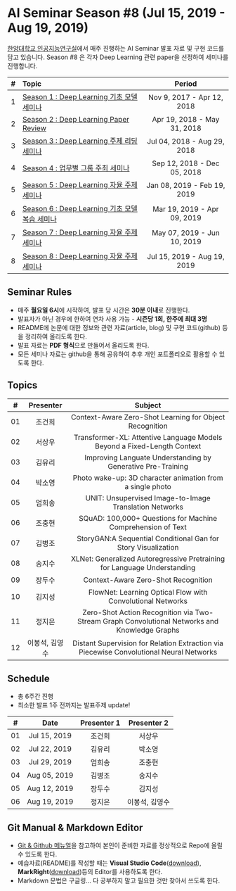 # AI Seminar Season #8 (Jul 15, 2019 - Aug 19, 2019)
[한양대학교 인공지능연구실](http://ai.hanyang.ac.kr/)에서 매주 진행하는 AI Seminar 발표 자료 및 구현 코드를 담고 있습니다. Season #8 은 각자 Deep Learning 관련 paper을 선정하여 세미나를 진행합니다.


|#  | Topic                                  | Period |
|:--|:---------------------------------------|:---------------:|
|1  | [Season 1 : Deep Learning 기초 모델 세미나](https://github.com/roomylee/deep-learning-seminar/tree/master/season_1)  | Nov 9, 2017 - Apr 12, 2018|
|2  | [Season 2 : Deep Learning Paper Review](https://github.com/roomylee/deep-learning-seminar/tree/master/season_2) | Apr 19, 2018 - May 31, 2018 |
|3  | [Season 3 : Deep Learning 주제 리딩 세미나](https://github.com/roomylee/deep-learning-seminar/tree/master/season_3) | Jul 04, 2018 - Aug 29, 2018 |
|4  | [Season 4 : 업무별 그룹 주최 세미나](https://github.com/roomylee/deep-learning-seminar/tree/master/season_4) |  Sep 12, 2018 - Dec 05, 2018 |
|5  | [Season 5 : Deep Learning 자율 주제 세미나](https://github.com/roomylee/deep-learning-seminar/tree/master/season_5) |  Jan 08, 2019 - Feb 19, 2019 |
|6  | [Season 6 : Deep Learning 기초 모델 복습 세미나](https://github.com/roomylee/deep-learning-seminar/tree/master/season_6) |  Mar 19, 2019 - Apr 09, 2019 |
|7  | [Season 7 : Deep Learning 자율 주제 세미나](https://github.com/roomylee/deep-learning-seminar) |  May 07, 2019 - Jun 10, 2019 |
|8  | [Season 8 : Deep Learning 자율 주제 세미나](https://github.com/roomylee/deep-learning-seminar) |  Jul 15, 2019 - Aug 19, 2019 |

## Seminar Rules
* 매주 **월요일 6시**에 시작하여, 발표 당 시간은 **30분 이내**로 진행한다.
* 발표자가 아닌 경우에 한하여 연차 사용 가능 - **시즌당 1회, 한주에 최대 3명**
* README에 논문에 대한 정보와 관련 자료(article, blog) 및 구현 코드(github) 등을 정리하여 올리도록 한다.
* 발표 자료는 **PDF 형식**으로 만들어서 올리도록 한다.
* 모든 세미나 자료는 github을 통해 공유하여 추후 개인 포트폴리오로 활용할 수 있도록 한다.

## Topics
| #  | Presenter | Subject |
|:--:|:---------:|:-------:|
| 01 |   조건희   | Context-Aware Zero-Shot Learning for Object Recognition |
| 02 |   서상우   | Transformer-XL: Attentive Language Models Beyond a Fixed-Length Context |
| 03 |   김유리   | Improving Languate Understanding by Generative Pre-Training |
| 04 |   박소영   | Photo wake-up: 3D character animation from a single photo |
| 05 |   엄희송   | UNIT: Unsupervised Image-to-Image Translation Networks |
| 06 |   조충현   | SQuAD: 100,000+ Questions for Machine Comprehension of Text |
| 07 |   김병조   | StoryGAN:A Sequential Conditional Gan for Story Visualization |
| 08 |   송지수   | XLNet: Generalized Autoregressive Pretraining for Language Understanding |
|  09  |  장두수   | Context-Aware Zero-Shot Recognition |
|  10  |  김지성   | FlowNet: Learning Optical Flow with Convolutional Networks |
|  11  |  정지은   | Zero-Shot Action Recognition via Two-Stream Graph Convolutional Networks and Knowledge Graphs |
|  12  |  이봉석, 김영수   | Distant Supervision for Relation Extraction via Piecewise Convolutional Neural Networks |


## Schedule
* 총 6주간 진행
* 최소한 발표 1주 전까지는 발표주제 update!

| #  | Date         | Presenter 1 | Presenter 2 |
|:--:|:------------:|:-----------:|:-----------:|
| 01 | Jul 15, 2019 | 조건희       | 서상우        |
| 02 | Jul 22, 2019 | 김유리       | 박소영        |
| 03 | Jul 29, 2019 | 엄희송       | 조충현        |
| 04 | Aug 05, 2019 | 김병조       | 송지수        |
| 05 | Aug 12, 2019 | 장두수       | 김지성        |
| 06 | Aug 19, 2019 | 정지은       | 이봉석, 김영수 |

## Git Manual & Markdown Editor
* [Git & Github 메뉴얼](https://github.com/roomylee/deep-learning-seminar/blob/master/git%20%26%20github.pdf)을 참고하여 본인이 준비한 자료를 정상적으로 Repo에 올릴 수 있도록 한다.
* 예습자료(README)를 작성할 때는 **Visual Studio Code**([download](https://code.visualstudio.com/Download)), **MarkRight**([download](https://github.com/dvcrn/markright/releases/download/0.1.11/MarkRight_Windows64.exe))등의 Editor를 사용하도록 한다.
* Markdown 문법은 구글링... 다 공부하지 말고 필요한 것만 찾아서 쓰도록 한다.
